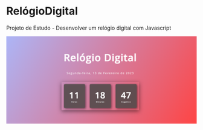 # RelógioDigital

Projeto de Estudo -  Desenvolver um relógio digital com Javascript

<img src="/imagem do relogio.png" alt="Relogio" class="relogio-img">
